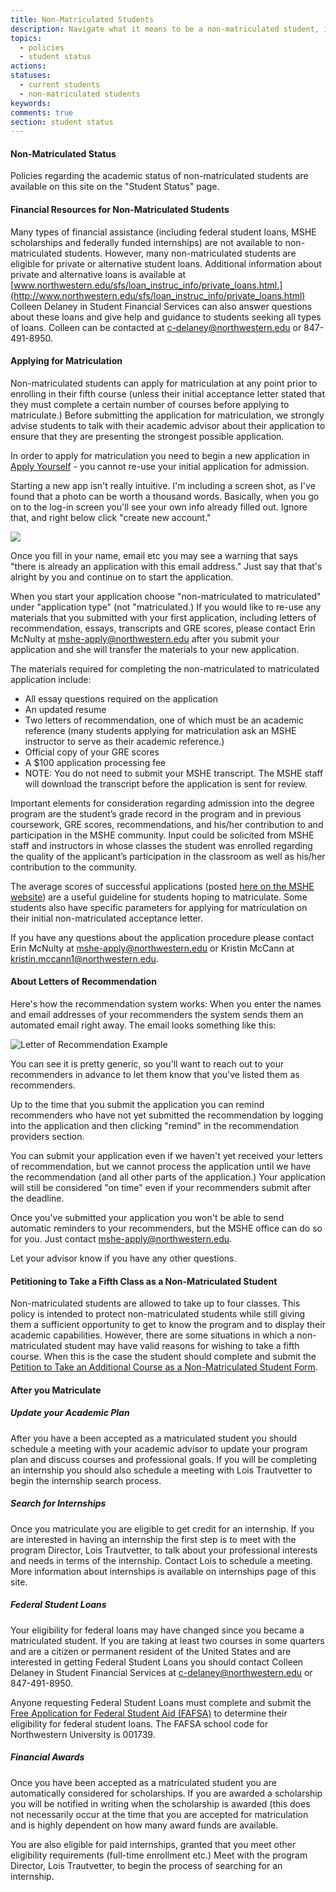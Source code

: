 ```yaml
---
title: Non-Matriculated Students
description: Navigate what it means to be a non-matriculated student, including financial resources, applying for matriculation, petitioning to take a 5th class, and other topics.
topics:
  - policies
  - student status
actions:
statuses:
  - current students
  - non-matriculated students
keywords:
comments: true
section: student status
---
```


#### Non-Matriculated Status 

Policies regarding the academic status of non-matriculated students are available on this site on the "Student Status" page.

#### Financial Resources for Non-Matriculated Students

Many types of financial assistance (including federal student loans, MSHE scholarships and federally funded internships) are not available to non-matriculated students. However, many non-matriculated students are eligible for private or alternative student loans. Additional information about private and alternative loans is available at [www.northwestern.edu/sfs/loan_instruc_info/private_loans.html.](http://www.northwestern.edu/sfs/loan_instruc_info/private_loans.html) Colleen Delaney in Student Financial Services can also answer questions about these loans and give help and guidance to students seeking all types of loans. Colleen can be contacted at [c-delaney@northwestern.edu](mailto:c-delaney@northwestern.edu) or 847-491-8950.

#### Applying for Matriculation 

Non-matriculated students can apply for matriculation at any point prior to enrolling in their fifth course (unless their initial acceptance letter stated that they must complete a certain number of courses before applying to matriculate.) Before submitting the application for matriculation, we strongly advise students to talk with their academic advisor about their application to ensure that they are presenting the strongest possible application.

In order to apply for matriculation you need to begin a new application in [Apply Yourself](https://app.applyyourself.com/?id=nwu-sesp) - you cannot re-use your initial application for admission.

Starting a new app isn't really intuitive. I'm including a screen shot, as I've found that a photo can be worth a thousand words. Basically, when you go on to the log-in screen you'll see your own info already filled out. Ignore that, and right below click "create new account."

![](https://northwestern.box.com/shared/static/c3dt1rpp7o0676lugx5x893mn5jw0kz8.jpg)

Once you fill in your name, email etc you may see a warning that says "there is already an application with this email address." Just say that that's alright by you and continue on to start the application.

When you start your application choose "non-matriculated to matriculated" under "application type" (not "matriculated.) If you would like to re-use any materials that you submitted with your first application, including letters of recommendation, essays, transcripts and GRE scores, please contact Erin McNulty at [mshe-apply@northwestern.edu](mailto:mshe-apply@northwestern.edu) after you submit your application and she will transfer the materials to your new application.

The materials required for completing the non-matriculated to matriculated application include:

*   All essay questions required on the application
*   An updated resume
*   Two letters of recommendation, one of which must be an academic reference (many students applying for matriculation ask an MSHE instructor to serve as their academic reference.)
*   Official copy of your GRE scores
*   A $100 application processing fee
*   NOTE: You do not need to submit your MSHE transcript. The MSHE staff will download the transcript before the application is sent for review.

Important elements for consideration regarding admission into the degree program are the student’s grade record in the program and in previous coursework, GRE scores, recommendations, and his/her contribution to and participation in the MSHE community. Input could be solicited from MSHE staff and instructors in whose classes the student was enrolled regarding the quality of the applicant’s participation in the classroom as well as his/her contribution to the community.

The average scores of successful applications (posted [here on the MSHE website](http://www.sesp.northwestern.edu/higher-education/admissions/index.html)) are a useful guideline for students hoping to matriculate. Some students also have specific parameters for applying for matriculation on their initial non-matriculated acceptance letter.

If you have any questions about the application procedure please contact Erin McNulty at [mshe-apply@northwestern.edu](mailto:mshe-apply@northwestern.edu) or Kristin McCann at [kristin.mccann1@northwestern.edu](mailto:kristin.mccann1@northwestern.edu).

#### About Letters of Recommendation

Here's how the recommendation system works: When you enter the names and email addresses of your recommenders the system sends them an automated email right away. The email looks something like this:

![Letter of Recommendation Example](https://northwestern.box.com/shared/static/d5onc5j87n80e2gt6igyd935enmyg12t.png)

You can see it is pretty generic, so you'll want to reach out to your recommenders in advance to let them know that you've listed them as recommenders.

Up to the time that you submit the application you can remind recommenders who have not yet submitted the recommendation by logging into the application and then clicking "remind" in the recommendation providers section.

You can submit your application even if we haven't yet received your letters of recommendation, but we cannot process the application until we have the recommendation (and all other parts of the application.) Your application will still be considered "on time" even if your recommenders submit after the deadline.

Once you've submitted your application you won't be able to send automatic reminders to your recommenders, but the MSHE office can do so for you. Just contact mshe-apply@northwestern.edu.

Let your advisor know if you have any other questions.

#### Petitioning to Take a Fifth Class as a Non-Matriculated Student

Non-matriculated students are allowed to take up to four classes. This policy is intended to protect non-matriculated students while still giving them a sufficient opportunity to get to know the program and to display their academic capabilities. However, there are some situations in which a non-matriculated student may have valid reasons for wishing to take a fifth course. When this is the case the student should complete and submit the [Petition to Take an Additional Course as a Non-Matriculated Student Form](https://northwestern.box.com/s/afzsobowv80212idzi8tgnyrutlpjzu9).

#### After you Matriculate

##### Update your Academic Plan

After you have a been accepted as a matriculated student you should schedule a meeting with your academic advisor to update your program plan and discuss courses and professional goals. If you will be completing an internship you should also schedule a meeting with Lois Trautvetter to begin the internship search process.

##### Search for Internships 

Once you matriculate you are eligible to get credit for an internship. If you are interested in having an internship the first step is to meet with the program Director, Lois Trautvetter, to talk about your professional interests and needs in terms of the internship. Contact Lois to schedule a meeting. More information about internships is available on internships page of this site.

##### Federal Student Loans

Your eligibility for federal loans may have changed since you became a matriculated student. If you are taking at least two courses in some quarters and are a citizen or permanent resident of the United States and are interested in getting Federal Student Loans you should contact Colleen Delaney in Student Financial Services at [c-delaney@northwestern.edu](mailto:c-delaney@northwestern.edu) or 847-491-8950.

Anyone requesting Federal Student Loans must complete and submit the [Free Application for Federal Student Aid (FAFSA)](http://www.fafsa.ed.gov/) to determine their eligibility for federal student loans. The FAFSA school code for Northwestern University is 001739.

##### Financial Awards

Once you have been accepted as a matriculated student you are automatically considered for scholarships. If you are awarded a scholarship you will be notified in writing when the scholarship is awarded (this does not necessarily occur at the time that you are accepted for matriculation and is highly dependent on how many award funds are available.

You are also eligible for paid internships, granted that you meet other eligibility requirements (full-time enrollment etc.) Meet with the program Director, Lois Trautvetter, to begin the process of searching for an internship.
